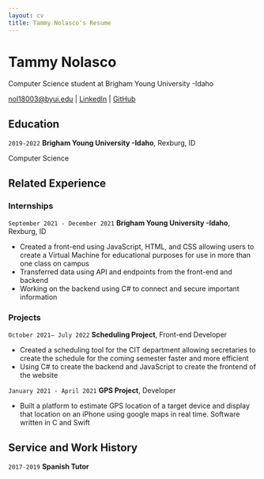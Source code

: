 ```yaml
---
layout: cv
title: Tammy Nolasco's Resume
---
```

# Tammy Nolasco
Computer Science student at Brigham Young University -Idaho

<div id="webaddress">
<a href="nol18003@byui.edu">nol18003@byui.edu</a>
| <a href="https://www.linkedin.com/in/tammy-nolasco/">LinkedIn</a>
| <a href="https://github.com/tammyn102?tab=repositories">GitHub</a>
</div>

<!-- https://www.monique.tech/the-art-of-markdown -->

## Education

`2019-2022`
__Brigham Young University -Idaho__, Rexburg, ID

Computer Science

## Related Experience

### Internships

`September 2021 - December 2021`
__Brigham Young University -Idaho__, Rexburg, ID

-	Created a front-end using JavaScript, HTML, and CSS allowing users to create a Virtual Machine for educational purposes for use in more than one class on campus
- Transferred data using API and endpoints from the front-end and backend 
- Working on the backend using C# to connect and secure important information

### Projects 

`October 2021– July 2022`
__Scheduling Project__, Front-end Developer

- Created a scheduling tool for the CIT department allowing secretaries to create the schedule for the coming semester faster and more efficient
- Using C# to create the backend and JavaScript to create the frontend of the website


`January 2021 - April 2021`
__GPS Project__, Developer

- Built a platform to estimate GPS location of a target device and display that location on an iPhone using google maps in real time. Software written in C and Swift

## Service and Work History

`2017-2019`
__Spanish Tutor__


<!-- ### Footer

Last updated: July 2022 -->


